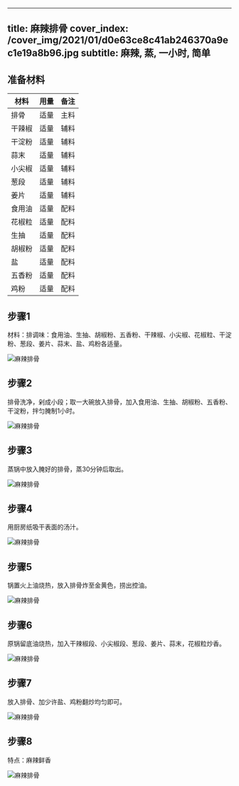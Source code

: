 
---
title: 麻辣排骨
cover_index: /cover_img/2021/01/d0e63ce8c41ab246370a9ec1e19a8b96.jpg
subtitle: 麻辣, 蒸, 一小时, 简单
---

## 准备材料

| 材料     | 用量 | 备注|
| ------- | ----- | --- |
| 排骨 | 适量| 主料 |
| 干辣椒 | 适量| 辅料 |
| 干淀粉 | 适量| 辅料 |
| 蒜末 | 适量| 辅料 |
| 小尖椒 | 适量| 辅料 |
| 葱段 | 适量| 辅料 |
| 姜片 | 适量| 辅料 |
| 食用油 | 适量| 配料 |
| 花椒粒 | 适量| 配料 |
| 生抽 | 适量| 配料 |
| 胡椒粉 | 适量| 配料 |
| 盐 | 适量| 配料 |
| 五香粉 | 适量| 配料 |
| 鸡粉 | 适量| 配料 |

## 步骤1

材料：排调味：食用油、生抽、胡椒粉、五香粉、干辣椒、小尖椒、花椒粒、干淀粉、葱段、姜片、蒜末、盐、鸡粉各适量。

![麻辣排骨](https://i8.meishichina.com/attachment/recipe/201010/201010231919528.jpg?x-oss-process=style/p320) 

## 步骤2

排骨洗净，剁成小段；取一大碗放入排骨，加入食用油、生抽、胡椒粉、五香粉、干淀粉，拌匀腌制1小时。

![麻辣排骨](https://i8.meishichina.com/attachment/recipe/201010/201010231920094.jpg?x-oss-process=style/p320) 

## 步骤3

蒸锅中放入腌好的排骨，蒸30分钟后取出。

![麻辣排骨](https://i8.meishichina.com/attachment/recipe/201010/201010231920398.jpg?x-oss-process=style/p320) 

## 步骤4

用厨房纸吸干表面的汤汁。

![麻辣排骨](https://i8.meishichina.com/attachment/recipe/201010/201010231920599.jpg?x-oss-process=style/p320) 

## 步骤5

锅置火上油烧热，放入排骨炸至金黄色，捞出控油。

![麻辣排骨](https://i8.meishichina.com/attachment/recipe/201010/201010231921331.jpg?x-oss-process=style/p320) 

## 步骤6

原锅留底油烧热，加入干辣椒段、小尖椒段、葱段、姜片、蒜末，花椒粒炒香。

![麻辣排骨](https://i8.meishichina.com/attachment/recipe/201010/201010231922204.jpg?x-oss-process=style/p320) 

## 步骤7

放入排骨、加少许盐、鸡粉翻炒均匀即可。

![麻辣排骨](https://i8.meishichina.com/attachment/recipe/201010/201010231922413.jpg?x-oss-process=style/p320) 

## 步骤8

特点：麻辣鲜香

![麻辣排骨](https://i8.meishichina.com/attachment/recipe/201010/201010231923178.jpg?x-oss-process=style/p320) 

